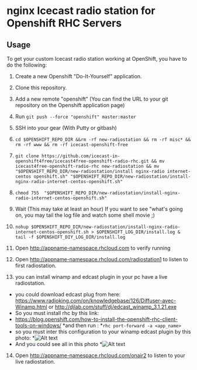 nginx Icecast radio station for Openshift RHC Servers
=========================

Usage
-----

To get your custom Icecast radio station  working at OpenShift, you have to do the following:

1. Create a new Openshift "Do-It-Yourself" application.
2. Clone this repository.
    
3. Add a new remote "openshift" (You can find the URL to your git repository on the Openshift application page)
4. Run `git push --force "openshift" master:master`
5. SSH into your gear (With Putty or gitbash) 
6.  `cd $OPENSHIFT_REPO_DIR &&rm -rf new-radiostation && rm -rf misc* && rm -rf www && rm -rf icecast-openshift-free ` 
7. `git clone https://github.com/icecast-in-openshift4free/icecast4free-openshift-radio-rhc.git && mv icecast4free-openshift-radio-rhc new-radiostation && mv "$OPENSHIFT_REPO_DIR/new-radiostation/install nginx-radio internet-centos openshift.sh" "$OPENSHIFT_REPO_DIR/new-radiostation/install-nginx-radio-internet-centos-openshift.sh"` 
8. `chmod 755  "$OPENSHIFT_REPO_DIR/new-radiostation/install-nginx-radio-internet-centos-openshift.sh"`
9. Wait (This may take at least an hour)
    If you want to see "what's going on, you may tail the log file and watch some shell movie ;)
10. `nohup $OPENSHIFT_REPO_DIR/new-radiostation/install-nginx-radio-internet-centos-openshift.sh > $OPENSHIFT_LOG_DIR/install.log & `
    `tail -f $OPENSHIFT_DIY_LOG_DIR/install.log`
11. Open http://appname-namespace.rhcloud.com to verify running
   
12. Open http://appname-namespace.rhcloud.com/radiostation1 to listen to first radiostation.
13. you can  install winamp and edcast  plugin in your pc have a live radiostation.
 * you could download edcast plug from here: https://www.radioking.com/on/knowledgebase/126/Diffuser-avec-Winamp.html or  http://djlab.com/stuff/dj/edcast_winamp_3.1.21.exe
 * So you must install rhc  by this link:
 * https://blog.openshift.com/how-to-install-the-openshift-rhc-client-tools-on-windows/ 
 *and then run :
 *`rhc port-forward -a <app_name>`
 * so you must inter this configuration to your winamp edcast plugin by this photo:
 *![Alt text](http://i.stack.imgur.com/OcJHR.jpg "Configuration to your winamp edcast plugin")
 * And you could see all in this photo
 *![Alt text](http://i.stack.imgur.com/SZciC.jpg  "Configuration to your winamp edcast plugin")
 14. Open http://appname-namespace.rhcloud.com/onair2 to listen to your live  radiostation.
 

 
 
